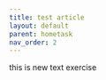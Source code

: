 ```yaml
---
title: test article
layout: default
parent: hometask
nav_order: 2
---
```


this is new text exercise
